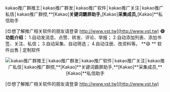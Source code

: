kakao推广群推王│kakao推广群发│kakao推广软件│kakao推广关注│kakao推广私信│kakao推广群控,**[Kakao]**关键词霸屏助手,**[Kakao]**采集成员,**[Kakao]**私信助手

[😍想了解推广相关软件的朋友请登录 http://www.vst.tw](http://www.vst.tw)
**😄功能介绍：**
1.自动发消息、点赞、转发、评论、举报；
2.自动添加列表、添加书签、关注、私信；
3.自动采集、自动筛选；
4.自动注册、改资料等。
**😄 **
软件出售 | 定制软件

 <center><img src="https://vst.tw/MP4/tuiguang/png/2.png" alt="kakao推广群推王│kakao推广群发│kakao推广软件│kakao推广关注│kakao推广私信│kakao推广群控,**[Kakao]**关键词霸屏助手,**[Kakao]**采集成员,**[Kakao]**私信助手"></center>

[😍想了解推广相关软件的朋友请登录 http://www.vst.tw](http://www.vst.tw)




